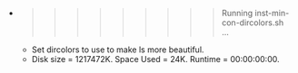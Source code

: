 * >>>>>>>>> Running inst-min-con-dircolors.sh ...
  * Set dircolors to use  to make ls more beautiful.
  * Disk size = 1217472K. Space Used = 24K. Runtime = 00:00:00:00.
